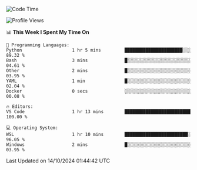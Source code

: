 <!--START_SECTION:waka-->
![Code Time](http://img.shields.io/badge/Code%20Time-731%20hrs%2053%20mins-blue)

![Profile Views](http://img.shields.io/badge/Profile%20Views-0-blue)

📊 **This Week I Spent My Time On** 

```text
💬 Programming Languages: 
Python                   1 hr 5 mins         ██████████████████████░░░   89.32 % 
Bash                     3 mins              █░░░░░░░░░░░░░░░░░░░░░░░░   04.61 % 
Other                    2 mins              █░░░░░░░░░░░░░░░░░░░░░░░░   03.95 % 
YAML                     1 min               █░░░░░░░░░░░░░░░░░░░░░░░░   02.04 % 
Docker                   0 secs              ░░░░░░░░░░░░░░░░░░░░░░░░░   00.08 % 

🔥 Editors: 
VS Code                  1 hr 13 mins        █████████████████████████   100.00 % 

💻 Operating System: 
WSL                      1 hr 10 mins        ████████████████████████░   96.05 % 
Windows                  2 mins              █░░░░░░░░░░░░░░░░░░░░░░░░   03.95 % 
```


 Last Updated on 14/10/2024 01:44:42 UTC
<!--END_SECTION:waka-->
